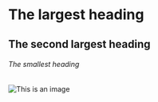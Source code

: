 # The largest heading
## The second largest heading
###### The smallest heading
![This is an image](https://myoctocat.com/assets/images/base-octocat.svg)
